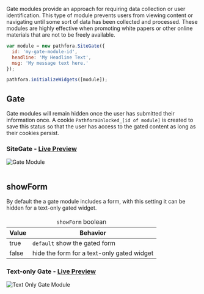 Gate modules provide an approach for requiring data collection or user identification. This type of module prevents users from viewing content or navigating until some sort of data has been collected and processed. These modules are highly effective when promoting white papers or other online materials that are not to be freely available.

``` javascript
var module = new pathfora.SiteGate({
  id: 'my-gate-module-id',
  headline: 'My Headline Text',
  msg: 'My message text here.'
});

pathfora.initializeWidgets([module]);
```

## Gate

Gate modules will remain hidden once the user has submitted their information once. A cookie `PathforaUnlocked_[id of module]` is created to save this status so that the user has access to the gated content as long as their cookies persist.

<h3>SiteGate - <a href="../../examples/preview/types/gate/gate.html" target="_blank">Live Preview</a></h3>

![Gate Module](../examples/img/types/gate/gate.png)

<pre data-src="../../examples/src/types/gate/gate.js"></pre>

## showForm

By default the a gate module includes a form, with this setting it can be hidden for a text-only gated widget.

<table>
  <thead>
    <tr>
      <td colspan="2" align="center"><code>showForm</code> boolean</td>
    </tr>
    <tr>
      <th>Value</th>
      <th>Behavior</th>
    </tr>
  </thead>
  
  <tr>
    <td>true</td>
    <td><code>default</code> show the gated form</td>
  </tr>
  <tr>
    <td>false</td>
    <td>hide the form for a text-only gated widget</td>
  </tr>
</table>

<h3>Text-only Gate - <a href="../../examples/preview/types/gate/showForm.html" target="_blank">Live Preview</a></h3>

![Text Only Gate Module](../examples/img/types/gate/showForm.png)

<pre data-src="../../examples/src/types/gate/showForm.js"></pre>
